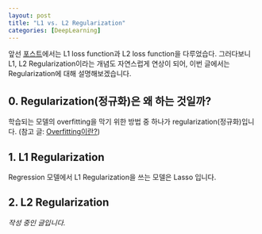 ```yaml
---
layout: post
title: "L1 vs. L2 Regularization"
categories: [DeepLearning]
---
```

앞선 [포스트](https://codingchloe.github.io/2018-09-25/L1-vs-L2-loss-function)에서는 L1 loss function과 L2 loss function을 다루었습다. 그러다보니 L1, L2 Regularization이라는 개념도 자연스럽게 연상이 되어, 이번 글에서는 Regularization에 대해 설명해보겠습니다.


## 0. Regularization(정규화)은 왜 하는 것일까?
학습되는 모델의 overfitting을 막기 위한 방법 중 하나가 regularization(정규화)입니다.
(참고 글: [Overfitting이란?](https://codingchloe.github.io/2018-09-26/Overfitting이란))


## 1. L1 Regularization
Regression 모델에서 L1 Regularization을 쓰는 모델은 Lasso 입니다.


## 2. L2 Regularization



*작성 중인 글입니다.*

